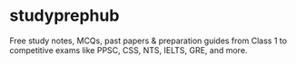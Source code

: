 # studyprephub
Free study notes, MCQs, past papers &amp; preparation guides from Class 1 to competitive exams like PPSC, CSS, NTS, IELTS, GRE, and more.
